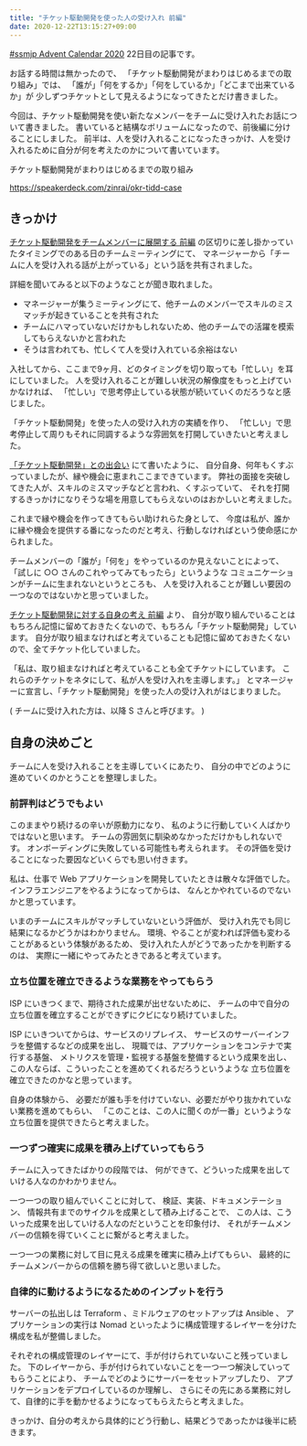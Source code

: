 ```yaml
---
title: "チケット駆動開発を使った人の受け入れ 前編"
date: 2020-12-22T13:15:27+09:00
---
```


[#ssmjp Advent Calendar 2020](https://adventar.org/calendars/5210) 22日目の記事です。

お話する時間は無かったので、
「チケット駆動開発がまわりはじめるまでの取り組み」では、
「誰が」「何をするか」「何をしているか」「どこまで出来ているか」が
少しずつチケットとして見えるようになってきたとだけ書きました。

今回は、チケット駆動開発を使い新たなメンバーをチームに受け入れたお話について書きました。
書いていると結構なボリュームになったので、前後編に分けることにしました。
前半は、人を受け入れることになったきっかけ、人を受け入れるために自分が何を考えたのかについて書いています。

チケット駆動開発がまわりはじめるまでの取り組み

https://speakerdeck.com/zinrai/okr-tidd-case

## きっかけ

[チケット駆動開発をチームメンバーに展開する 前編](../ssmjp-advent-calendar-2020-day14)
の区切りに差し掛かっていたタイミングでのある日のチームミーティングにて、
マネージャーから「チームに人を受け入れる話が上がっている」という話を共有されました。

詳細を聞いてみると以下のようなことが聞き取れました。

* マネージャーが集うミーティングにて、他チームのメンバーでスキルのミスマッチが起きていることを共有された
* チームにハマっていないだけかもしれないため、他のチームでの活躍を模索してもらえないかと言われた
* そうは言われても、忙しくて人を受け入れている余裕はない

入社してから、ここまで9ヶ月、どのタイミングを切り取っても「忙しい」を耳にしていました。
人を受け入れることが難しい状況の解像度をもっと上げていかなければ、
「忙しい」で思考停止している状態が続いていくのだろうなと感じました。

「チケット駆動開発」を使った人の受け入れ方の実績を作り、
「忙しい」で思考停止して周りもそれに同調するような雰囲気を打開していきたいと考えました。

[「チケット駆動開発」との出会い](../ssmjp-advent-calendar-2020-day3) にて書いたように、
自分自身、何年もくすぶっていましたが、縁や機会に恵まれここまできています。
弊社の面接を突破してきた人が、スキルのミスマッチなどと言われ、くすぶっていて、
それを打開するきっかけになりそうな場を用意してもらえないのはおかしいと考えました。

これまで縁や機会を作ってきてもらい助けれらた身として、
今度は私が、誰かに縁や機会を提供する番になったのだと考え、行動しなければという使命感にかられました。

チームメンバーの「誰が」「何を」をやっているのか見えないことによって、
「試しに ○○ さんのこれやってみてもったら」というような
コミュニケーションがチームに生まれないというところも、
人を受け入れることが難しい要因の一つなのではないかと思っていました。

[チケット駆動開発に対する自身の考え 前編](../ssmjp-advent-calendar-2020-day6) より、
自分が取り組んでいることはもちろん記憶に留めておきたくないので、もちろん「チケット駆動開発」しています。
自分が取り組まなければと考えていることも記憶に留めておきたくないので、全てチケット化していました。

「私は、取り組まなければと考えていることも全てチケットにしています。
これらのチケットをネタにして、私が人を受け入れを主導します。」
とマネージャーに宣言し、「チケット駆動開発」を使った人の受け入れがはじまりました。

( チームに受け入れた方は、以降 S さんと呼びます。 )

## 自身の決めごと

チームに人を受け入れることを主導していくにあたり、
自分の中でどのように進めていくのかとうことを整理しました。

### 前評判はどうでもよい

このままやり続けるの辛いが原動力になり、
私のように行動していく人ばかりではないと思います。
チームの雰囲気に馴染めなかっただけかもしれないです。
オンボーディングに失敗している可能性も考えられます。
その評価を受けることになった要因などいくらでも思い付きます。

私は、仕事で Web アプリケーションを開発していたときは散々な評価でした。
インフラエンジニアをやるようになってからは、
なんとかやれているのでないかと思っています。

いまのチームにスキルがマッチしていないという評価が、
受け入れ先でも同じ結果になるかどうかはわかりません。
環境、やることが変われば評価も変わることがあるという体験があるため、
受け入れた人がどうであったかを判断するのは、
実際に一緒にやってみたときであると考えています。

### 立ち位置を確立できるような業務をやってもらう

ISP にいきつくまで、期待された成果が出せないために、
チームの中で自分の立ち位置を確立することができずにクビになり続けていました。

ISP にいきついてからは、サービスのリプレイス、
サービスのサーバーインフラを整備するなどの成果を出し、
現職では、アプリケーションをコンテナで実行する基盤、
メトリクスを管理・監視する基盤を整備するという成果を出し、
この人ならば、こういったことを進めてくれるだろうというような
立ち位置を確立できたのかなと思っています。

自身の体験から、
必要だが誰も手を付けていない、必要だがやり抜かれていない業務を進めてもらい、
「このことは、この人に聞くのが一番」というような立ち位置を提供できたらと考えました。

### 一つずつ確実に成果を積み上げていってもらう

チームに入ってきたばかりの段階では、
何ができて、どういった成果を出していける人なのかわかりません。

一つ一つの取り組んでいくことに対して、
検証、実装、ドキュメンテーション、
情報共有までのサイクルを成果として積み上げることで、
この人は、こういった成果を出していける人なのだということを印象付け、
それがチームメンバーの信頼を得ていくことに繋がると考えました。

一つ一つの業務に対して目に見える成果を確実に積み上げてもらい、
最終的にチームメンバーからの信頼を勝ち得て欲しいと思いました。

### 自律的に動けるようになるためのインプットを行う

サーバーの払出しは Terraform 、ミドルウェアのセットアップは Ansible 、
アプリケーションの実行は Nomad といったように構成管理するレイヤーを分けた構成を私が整備しました。

それぞれの構成管理のレイヤーにて、手が付けられていないこと残っていました。
下のレイヤーから、手が付けられていないことを一つ一つ解決していってもらうことにより、
チームでどのようにサーバーをセットアップしたり、
アプリケーションをデプロイしているのか理解し、
さらにその先にある業務に対して、自律的に手を動かせるようになってもらえたらと考えました。

きっかけ、自分の考えから具体的にどう行動し、結果どうであったかは後半に続きます。
